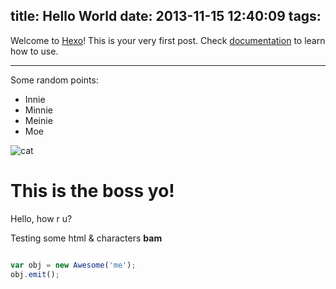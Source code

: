 title: Hello World
date: 2013-11-15 12:40:09
tags:
---

Welcome to [Hexo](http://zespia.tw/hexo)! This is your very first post. Check [documentation](http://zespia.tw/hexo/docs) to learn how to use.

---

Some random points:

- Innie
- Minnie
- Meinie
- Moe

![cat](http://random.com/cat.jpg)


# This is the boss yo!

Hello, how r u?

Testing some html & characters **bam**


``` javascript

var obj = new Awesome('me');
obj.emit();

```


